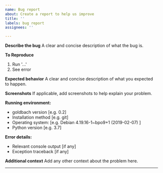```yaml
---
name: Bug report
about: Create a report to help us improve
title: ''
labels: bug report
assignees: ''

---
```


**Describe the bug**
A clear and concise description of what the bug is.

**To Reproduce**
1. Run '...'
2. See error

**Expected behavior**
A clear and concise description of what you expected to happen.

**Screenshots**
If applicable, add screenshots to help explain your problem.

**Running environment:**
 - goldbach version [e.g. 0.2]
 - Installation method [e.g. git]
 - Operating system: [e.g. Debian 4.19.16-1~bpo9+1 (2019-02-07) ]
 - Python version [e.g. 3.7]

**Error details:**
 - Relevant console output [if any]
 - Exception traceback [if any]

**Additional context**
Add any other context about the problem here.

---
